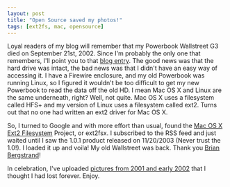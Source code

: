 ```yaml
---
layout: post
title: "Open Source saved my photos!"
tags: [ext2fs, mac, opensource]
---
```


Loyal readers of my blog will remember that my Powerbook Wallstreet G3 died on September 21st, 2002. Since I'm probably the only one that remembers, I'll point you to that [blog entry](http://kurup.org/blog/one-entry?entry%5fid=622). The good news was that the hard drive was intact, the bad news was that I didn't have an easy way of accessing it. I have a Firewire enclosure, and my old Powerbook was running Linux, so I figured it wouldn't be too difficult to get my new Powerbook to read the data off the old HD. I mean Mac OS X and Linux are the same underneath, right? Well, not quite. Mac OS X uses a filesystem called HFS+ and my version of Linux uses a filesystem called ext2. Turns out that no one had written an ext2 driver for Mac OS X.

So, I turned to Google and with more effort than usual, found the [Mac OS X Ext2 Filesystem](http://sourceforge.net/projects/ext2fsx/) Project, or ext2fsx. I subscribed to the RSS feed and just waited until I saw the 1.0.1 product released on 11/20/2003 (Never trust the 1.0!). I loaded it up and voila! My old Wallstreet was back. Thank you [Brian Bergstrand](http://www.classicalguitar.net/brian/)!

In celebration, I've uploaded [pictures from 2001 and early 2002](http://kurup.org/photo/index?folder_id=9672) that I thought I had lost forever. Enjoy.

